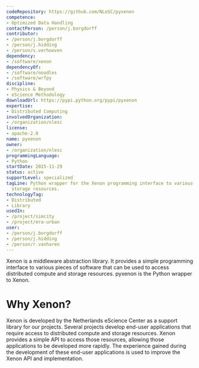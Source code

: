 ```yaml
---
codeRepository: https://github.com/NLeSC/pyxenon
competence:
- Optimized Data Handling
contactPerson: /person/j.borgdorff
contributor:
- /person/j.borgdorff
- /person/j.hidding
- /person/s.verhoeven
dependency:
- /software/xenon
dependencyOf:
- /software/noodles
- /software/wrfpy
discipline:
- Physics & Beyond
- eScience Methodology
downloadUrl: https://pypi.python.org/pypi/pyxenon
expertise:
- Distributed Computing
involvedOrganization:
- /organization/nlesc
license:
- apache-2.0
name: pyxenon
owner:
- /organization/nlesc
programmingLanguage:
- Python
startDate: 2015-11-29
status: active
supportLevel: specialized
tagLine: Python wrapper for the Xenon programming interface to various compute and
  storage resources.
technologyTag:
- Distributed
- Library
usedIn:
- /project/simcity
- /project/era-urban
user:
- /person/j.borgdorff
- /person/j.hidding
- /person/r.vanharen
---
```

Xenon is a middleware abstraction library. It provides a simple
programming interface to various pieces of software that can be used to
access distributed compute and storage resources. pyxenon is the Python
wrapper to Xenon.

# Why Xenon?

Xenon is developed by the Netherlands eScience Center as a support
library for our projects. Several projects develop end-user applications
that require access to distributed compute and storage resources. Xenon
provides a simple API to access those resources, allowing those
applications to be developed more rapidly. The experience gained during
the development of these end-user applications is used to improve the
Xenon API and implementation.
